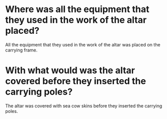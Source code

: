 # Where was all the equipment that they used in the work of the altar placed?

All the equipment that they used in the work of the altar was placed on the carrying frame.

# With what would was the altar covered before they inserted the carrying poles?

The altar was covered with sea cow skins before they inserted the carrying poles.
